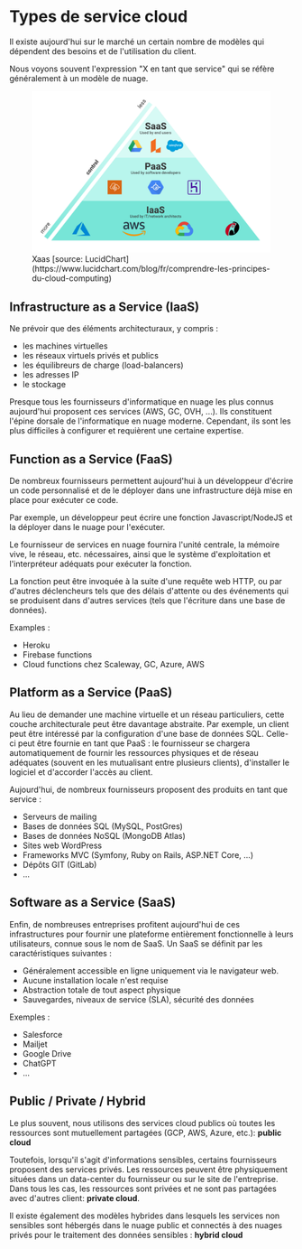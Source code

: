 # Types de service cloud

Il existe aujourd'hui sur le marché un certain nombre de modèles qui dépendent des besoins et de l'utilisation du client.

Nous voyons souvent l'expression "X en tant que service" qui se réfère généralement à un modèle de nuage.

<figure><img src="../graphics/IaaS-PaaS-SaaS-slanted-control.png" alt=""><figcaption>Xaas [source: LucidChart](https://www.lucidchart.com/blog/fr/comprendre-les-principes-du-cloud-computing)</figcaption></figure>


## Infrastructure as a Service (IaaS)

Ne prévoir que des éléments architecturaux, y compris :

- les machines virtuelles
- les réseaux virtuels privés et publics
- les équilibreurs de charge (load-balancers)
- les adresses IP
- le stockage

Presque tous les fournisseurs d'informatique en nuage les plus connus aujourd'hui proposent ces services (AWS, GC, OVH, ...). Ils constituent l'épine dorsale de l'informatique en nuage moderne.  Cependant, ils sont les plus difficiles à configurer et requièrent une certaine expertise.

## Function as a Service (FaaS)

De nombreux fournisseurs permettent aujourd'hui à un développeur d'écrire un code personnalisé et de le déployer dans une infrastructure déjà mise en place pour exécuter ce code.

Par exemple, un développeur peut écrire une fonction Javascript/NodeJS et la déployer dans le nuage pour l'exécuter.

Le fournisseur de services en nuage fournira l'unité centrale, la mémoire vive, le réseau, etc. nécessaires, ainsi que le système d'exploitation et l'interpréteur adéquats pour exécuter la fonction.

La fonction peut être invoquée à la suite d'une requête web HTTP, ou par d'autres déclencheurs tels que des délais d'attente ou des événements qui se produisent dans d'autres services (tels que l'écriture dans une base de données).

Examples :
- Heroku
- Firebase functions
- Cloud functions chez Scaleway, GC, Azure, AWS

## Platform as a Service (PaaS)

Au lieu de demander une machine virtuelle et un réseau particuliers, cette couche architecturale peut être davantage abstraite. Par exemple, un client peut être intéressé par la configuration d'une base de données SQL. Celle-ci peut être fournie en tant que PaaS : le fournisseur se chargera automatiquement de fournir les ressources physiques et de réseau adéquates (souvent en les mutualisant entre plusieurs clients), d'installer le logiciel et d'accorder l'accès au client.

Aujourd'hui, de nombreux fournisseurs proposent des produits en tant que service :

- Serveurs de mailing
- Bases de données SQL (MySQL, PostGres)
- Bases de données NoSQL (MongoDB Atlas)
- Sites web WordPress
- Frameworks MVC (Symfony, Ruby on Rails, ASP.NET Core, ...)
- Dépôts GIT (GitLab)
- ...

## Software as a Service (SaaS)

Enfin, de nombreuses entreprises profitent aujourd'hui de ces infrastructures pour fournir une plateforme entièrement fonctionnelle à leurs utilisateurs, connue sous le nom de SaaS. Un SaaS se définit par les caractéristiques suivantes :

- Généralement accessible en ligne uniquement via le navigateur web.
- Aucune installation locale n'est requise
- Abstraction totale de tout aspect physique
- Sauvegardes, niveaux de service (SLA), sécurité des données

Exemples :

- Salesforce
- Mailjet
- Google Drive
- ChatGPT
- ...


## Public / Private / Hybrid

Le plus souvent, nous utilisons des services cloud publics où toutes les ressources sont mutuellement partagées (GCP, AWS, Azure, etc.): **public cloud**

Toutefois, lorsqu'il s'agit d'informations sensibles, certains fournisseurs proposent des services privés. Les ressources peuvent être physiquement situées dans un data-center du fournisseur ou sur le site de l'entreprise. Dans tous les cas, les ressources sont privées et ne sont pas partagées avec d'autres client: **private cloud**.

Il existe également des modèles hybrides dans lesquels les services non sensibles sont hébergés dans le nuage public et connectés à des nuages privés pour le traitement des données sensibles : **hybrid cloud**


